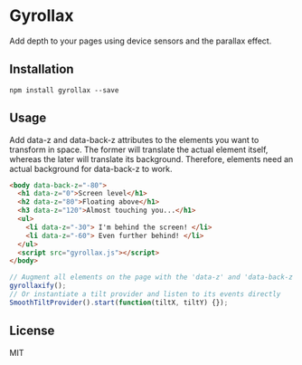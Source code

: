 Gyrollax
========

Add depth to your pages using device sensors and the parallax effect.

## Installation
  
    npm install gyrollax --save

## Usage
  
  Add data-z and data-back-z attributes to the elements you want to transform in space.
  The former will translate the actual element itself, whereas the later will translate
  its background. Therefore, elements need an actual background for data-back-z to work.

  ```html
  <body data-back-z="-80">
    <h1 data-z="0">Screen level</h1>
    <h2 data-z="80">Floating above</h1>
    <h3 data-z="120">Almost touching you...</h1>
    <ul>
      <li data-z="-30"> I'm behind the screen! </li>
      <li data-z="-60"> Even further behind! </li>
    </ul>
    <script src="gyrollax.js"></script>
  </body>
  ```

  ```JavaScript
  // Augment all elements on the page with the 'data-z' and 'data-back-z' attributes set
  gyrollaxify();
  // Or instantiate a tilt provider and listen to its events directly
  SmoothTiltProvider().start(function(tiltX, tiltY) {});
  ```

## License

  MIT

